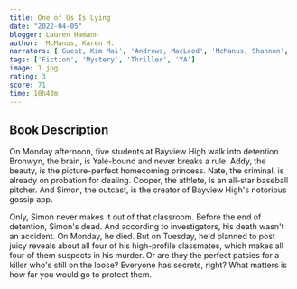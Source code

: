 ```yaml
---
title: One of Us Is Lying
date: "2022-04-05"
blogger: Lauren Hamann
author:  McManus, Karen M. 
narrators: ['Guest, Kim Mai', 'Andrews, MacLeod', 'McManus, Shannon', 'Daymond, Robbie']
tags: ['Fiction', 'Mystery', 'Thriller', 'YA']
image: 1.jpg
rating: 3
score: 71
time: 10h43m
---
```



## Book Description

On Monday afternoon, five students at Bayview High walk into detention.
Bronwyn, the brain, is Yale-bound and never breaks a rule.
Addy, the beauty, is the picture-perfect homecoming princess.
Nate, the criminal, is already on probation for dealing.
Cooper, the athlete, is an all-star baseball pitcher.
And Simon, the outcast, is the creator of Bayview High's notorious gossip app.

Only, Simon never makes it out of that classroom. Before the end of detention, Simon's dead. And according to investigators, his death wasn't an accident. On Monday, he died. But on Tuesday, he'd planned to post juicy reveals about all four of his high-profile classmates, which makes all four of them suspects in his murder. Or are they the perfect patsies for a killer who's still on the loose?
Everyone has secrets, right? What matters is how far you would go to protect them.
